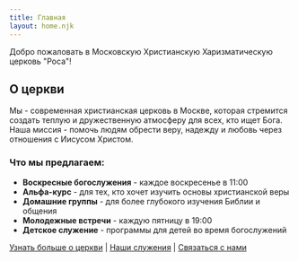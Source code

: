 ```yaml
---
title: Главная
layout: home.njk
---
```


Добро пожаловать в Московскую Христианскую Харизматическую церковь "Роса"!

## О церкви

Мы - современная христианская церковь в Москве, которая стремится создать теплую и дружественную атмосферу для всех, кто ищет Бога. Наша миссия - помочь людям обрести веру, надежду и любовь через отношения с Иисусом Христом.

### Что мы предлагаем:

- **Воскресные богослужения** - каждое воскресенье в 11:00
- **Альфа-курс** - для тех, кто хочет изучить основы христианской веры
- **Домашние группы** - для более глубокого изучения Библии и общения
- **Молодежные встречи** - каждую пятницу в 19:00
- **Детское служение** - программы для детей во время богослужений

[Узнать больше о церкви](/about/) | [Наши служения](/services/) | [Связаться с нами](/contacts/)
